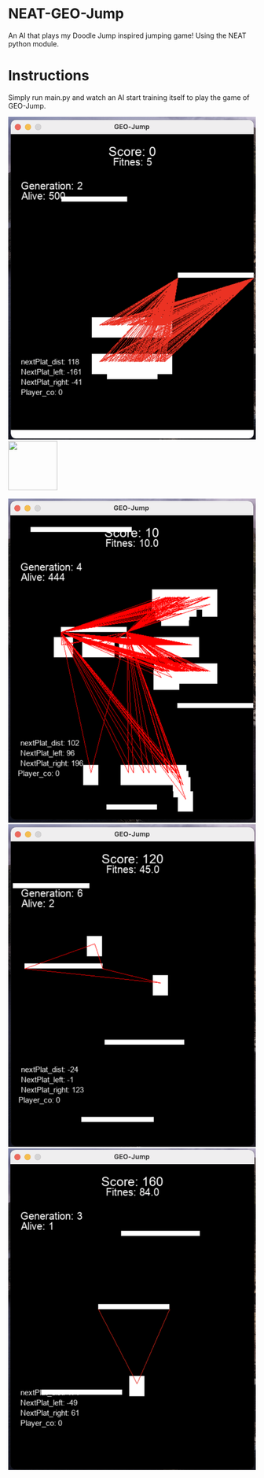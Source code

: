 # NEAT-GEO-Jump
An AI that plays my Doodle Jump inspired jumping game! Using the NEAT python module.

# Instructions
Simply run main.py and watch an AI start training itself to play the game of GEO-Jump.

![Alt text](images/Geo-Jump1.png)
<img src="https://github.com/SimonBurmer/NEAT-GEO-Jump/blob/master/images/Geo-Jump1.png" width="100" height="100">

![Alt text](images/Geo-Jump2.png)
![Alt text](images/Geo-Jump3.png)
![Alt text](images/Geo-Jump4.png)
